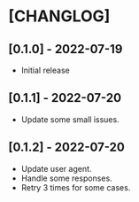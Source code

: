 # [CHANGLOG]

## [0.1.0] - 2022-07-19

- Initial release

## [0.1.1] - 2022-07-20

- Update some small issues.

## [0.1.2] - 2022-07-20

- Update user agent.
- Handle some responses.
- Retry 3 times for some cases.
